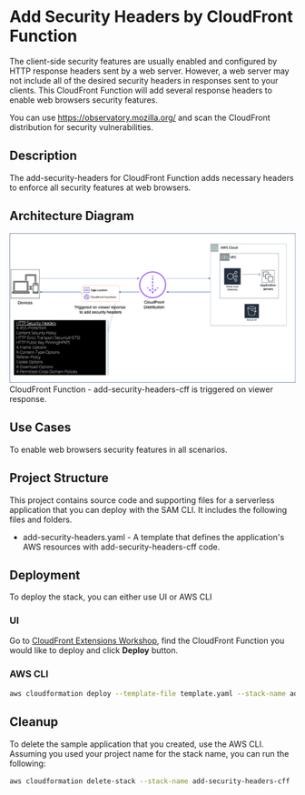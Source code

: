 # Add Security Headers by CloudFront Function

The client-side security features are usually enabled and configured by HTTP response headers sent by a web server. However, a web server may not include all of the desired security headers in responses sent to your clients. This CloudFront Function will add several response headers to enable web browsers security features.

You can use https://observatory.mozilla.org/ and scan the CloudFront distribution for security vulnerabilities.


## Description

The add-security-headers for CloudFront Function adds necessary headers to enforce all security features at web browsers.    

## Architecture Diagram

<img src='./diagram.png'>
CloudFront Function - add-security-headers-cff is triggered on viewer response.

## Use Cases

To enable web browsers security features in all scenarios.

## Project Structure

This project contains source code and supporting files for a serverless application that you can deploy with the SAM CLI. It includes the following files and folders.

- add-security-headers.yaml - A template that defines the application's AWS resources with add-security-headers-cff code.


## Deployment

To deploy the stack, you can either use UI or AWS CLI

### UI
Go to [CloudFront Extensions Workshop](https://awslabs.github.io/aws-cloudfront-extensions/#cloudfront-function), find the CloudFront Function you would like to deploy and click **Deploy** button.


### AWS CLI

```bash
aws cloudformation deploy --template-file template.yaml --stack-name add-security-headers-cff 
```


## Cleanup

To delete the sample application that you created, use the AWS CLI. Assuming you used your project name for the stack name, you can run the following:

```bash
aws cloudformation delete-stack --stack-name add-security-headers-cff
```


